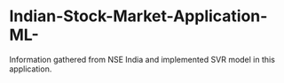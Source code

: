 # Indian-Stock-Market-Application-ML-
Information gathered from NSE India and implemented SVR model in this application.
